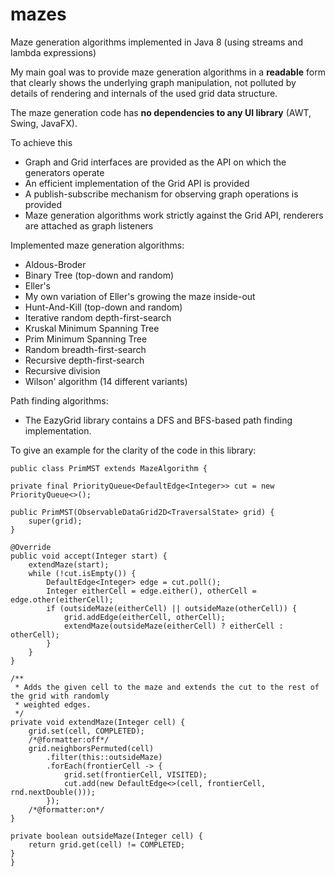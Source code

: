 # mazes

Maze generation algorithms implemented in Java 8 (using streams and lambda expressions)

My main goal was to provide maze generation algorithms in a **readable** form that clearly shows the
underlying graph manipulation, not polluted by details of rendering and internals of the used grid
data structure.

The maze generation code has **no dependencies to any UI library** (AWT, Swing, JavaFX).

To achieve this
- Graph and Grid interfaces are provided as the API on which the generators operate
- An efficient implementation of the Grid API is provided
- A publish-subscribe mechanism for observing graph operations is provided
- Maze generation algorithms work strictly against the Grid API, renderers are attached as graph
listeners

Implemented maze generation algorithms:

- Aldous-Broder
- Binary Tree (top-down and random)
- Eller's
- My own variation of Eller's growing the maze inside-out
- Hunt-And-Kill (top-down and random)
- Iterative random depth-first-search
- Kruskal Minimum Spanning Tree
- Prim Minimum Spanning Tree
- Random breadth-first-search
- Recursive depth-first-search
- Recursive division
- Wilson' algorithm (14 different variants)

Path finding algorithms:
- The EazyGrid library contains a DFS and BFS-based path finding implementation.


To give an example for the clarity of the code in this library:

    public class PrimMST extends MazeAlgorithm {

	private final PriorityQueue<DefaultEdge<Integer>> cut = new PriorityQueue<>();

	public PrimMST(ObservableDataGrid2D<TraversalState> grid) {
		super(grid);
	}

	@Override
	public void accept(Integer start) {
		extendMaze(start);
		while (!cut.isEmpty()) {
			DefaultEdge<Integer> edge = cut.poll();
			Integer eitherCell = edge.either(), otherCell = edge.other(eitherCell);
			if (outsideMaze(eitherCell) || outsideMaze(otherCell)) {
				grid.addEdge(eitherCell, otherCell);
				extendMaze(outsideMaze(eitherCell) ? eitherCell : otherCell);
			}
		}
	}

	/**
	 * Adds the given cell to the maze and extends the cut to the rest of the grid with randomly
	 * weighted edges.
	 */
	private void extendMaze(Integer cell) {
		grid.set(cell, COMPLETED);
		/*@formatter:off*/
		grid.neighborsPermuted(cell)
			.filter(this::outsideMaze)
			.forEach(frontierCell -> {
				grid.set(frontierCell, VISITED);
				cut.add(new DefaultEdge<>(cell, frontierCell, rnd.nextDouble()));
			});
		/*@formatter:on*/
	}

	private boolean outsideMaze(Integer cell) {
		return grid.get(cell) != COMPLETED;
	}
    }


